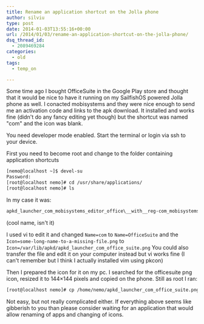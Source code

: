 ```yaml
---
title: Rename an application shortcut on the Jolla phone
author: silviu
type: post
date: 2014-01-03T13:55:16+00:00
url: /2014/01/03/rename-an-application-shortcut-on-the-jolla-phone/
dsq_thread_id:
  - 2089469284
categories:
  - old
tags:
  - temp_on

---
```

Some time ago I bought OfficeSuite in the Google Play store and thought that it would be nice to have it running on my SailfishOS powered Jolla phone as well. I conacted mobisystems and they were nice enough to send me an activation code and links to the apk download. It installed and works fine (didn't do any fancy editing yet though) but the shortcut was named "com" and the icon was blank.

You need developer mode enabled. Start the terminal or login via ssh to your device.

First you need to become root and change to the folder containing application shortcuts

```bash
[nemo@localhost ~]$ devel-su
Password:
[root@localhost nemo]# cd /usr/share/applications/
[root@localhost nemo]# ls
```

In my case it was:

```bash
apkd_launcher_com_mobisystems_editor_office\__with__reg-com_mobisystems_office_splashScreen_SplashScreenActivity.desktop
``` 
(cool name, isn't it)

I used vi to edit it and changed `Name=com` to `Name=OfficeSuite` and the `Icon=some-long-name-to-a-missing-file.png` to `Icon=/var/lib/apkd/apkd_launcher_com_office_suite.png` You could also transfer the file and edit it on your computer instead but vi works fine (I can't remember but I think I actually installed vim using pkcon)

Then I prepared the icon for it on my pc. I searched for the officesuite png icon, resized it to 144&#215;144 pixels and copied on the phone. Still as root I ran:

```bash
[root@localhost nemo]# cp /home/nemo/apkd_launcher_com_office_suite.png /var/lib/apkd/apkd_launcher_com_office_suite.png
```

Not easy, but not really complicated either. If everything above seems like gibberish to you than please consider waiting for an application that would allow renaming of apps and changing of icons.
